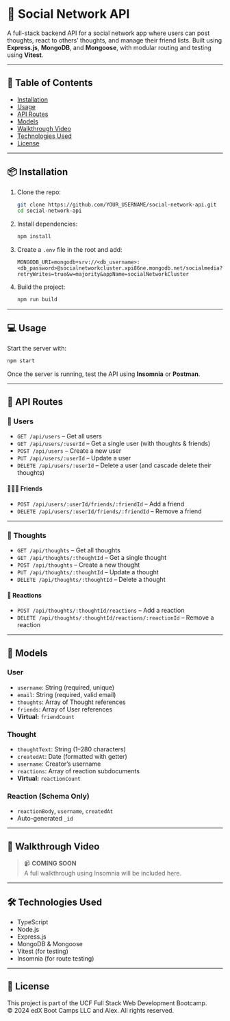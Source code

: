 # 📡 Social Network API

A full-stack backend API for a social network app where users can post thoughts, react to others’ thoughts, and manage their friend lists. Built using **Express.js**, **MongoDB**, and **Mongoose**, with modular routing and testing using **Vitest**.

---

## 🚀 Table of Contents

- [Installation](#installation)
- [Usage](#usage)
- [API Routes](#api-routes)
- [Models](#models)
- [Walkthrough Video](#walkthrough-video)
- [Technologies Used](#technologies-used)
- [License](#license)

---

## 📦 Installation

1. Clone the repo:
   ```bash
   git clone https://github.com/YOUR_USERNAME/social-network-api.git
   cd social-network-api
   ```

2. Install dependencies:
   ```bash
   npm install
   ```

3. Create a `.env` file in the root and add:
   ```
   MONGODB_URI=mongodb+srv://<db_username>:<db_password>@socialnetworkcluster.xpi86ne.mongodb.net/socialmedia?retryWrites=true&w=majority&appName=socialNetworkCluster
   ```

4. Build the project:
   ```bash
   npm run build
   ```

---

## 💻 Usage

Start the server with:

```bash
npm start
```

Once the server is running, test the API using **Insomnia** or **Postman**.

---

## 📡 API Routes

### 🔹 Users
- `GET /api/users` – Get all users
- `GET /api/users/:userId` – Get a single user (with thoughts & friends)
- `POST /api/users` – Create a new user
- `PUT /api/users/:userId` – Update a user
- `DELETE /api/users/:userId` – Delete a user (and cascade delete their thoughts)

#### 🧑‍🤝‍🧑 Friends
- `POST /api/users/:userId/friends/:friendId` – Add a friend
- `DELETE /api/users/:userId/friends/:friendId` – Remove a friend

---

### 🔹 Thoughts
- `GET /api/thoughts` – Get all thoughts
- `GET /api/thoughts/:thoughtId` – Get a single thought
- `POST /api/thoughts` – Create a new thought
- `PUT /api/thoughts/:thoughtId` – Update a thought
- `DELETE /api/thoughts/:thoughtId` – Delete a thought

#### 💬 Reactions
- `POST /api/thoughts/:thoughtId/reactions` – Add a reaction
- `DELETE /api/thoughts/:thoughtId/reactions/:reactionId` – Remove a reaction

---

## 🧠 Models

### User
- `username`: String (required, unique)
- `email`: String (required, valid email)
- `thoughts`: Array of Thought references
- `friends`: Array of User references
- **Virtual:** `friendCount`

### Thought
- `thoughtText`: String (1–280 characters)
- `createdAt`: Date (formatted with getter)
- `username`: Creator’s username
- `reactions`: Array of reaction subdocuments
- **Virtual:** `reactionCount`

### Reaction (Schema Only)
- `reactionBody`, `username`, `createdAt`
- Auto-generated `_id`

---

## 🎥 Walkthrough Video

> 📹 **COMING SOON**  
> A full walkthrough using Insomnia will be included here.

---

## 🛠 Technologies Used

- TypeScript
- Node.js
- Express.js
- MongoDB & Mongoose
- Vitest (for testing)
- Insomnia (for route testing)

---

## 📜 License

This project is part of the UCF Full Stack Web Development Bootcamp.  
© 2024 edX Boot Camps LLC and Alex. All rights reserved.

